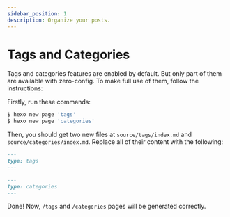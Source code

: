 ```yaml
---
sidebar_position: 1
description: Organize your posts.
---
```


# Tags and Categories

Tags and categories features are enabled by default. But only part of them are available with zero-config. To make full use of them, follow the instructions:

Firstly, run these commands:

```bash
$ hexo new page 'tags'
$ hexo new page 'categories'
```

Then, you should get two new files at `source/tags/index.md` and `source/categories/index.md`. Replace all of their content with the following:

```markdown title=source/tags/index.md
---
type: tags
---
```

```markdown title=source/categories/index.md
---
type: categories
---
```

Done! Now, `/tags` and `/categories` pages will be generated correctly.

